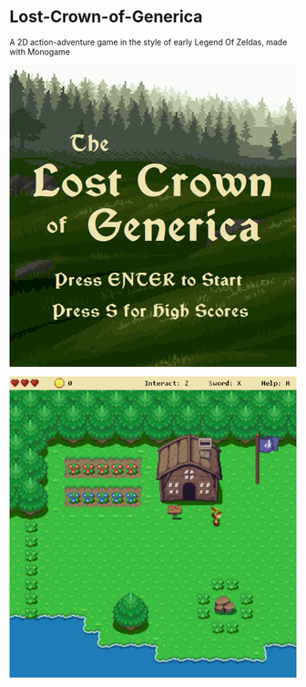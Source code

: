 # Lost-Crown-of-Generica
A 2D action-adventure game in the style of early Legend Of Zeldas, made with Monogame

![title screen](Screenshots/title.png)

![gameplay screen](Screenshots/overworld.png)
